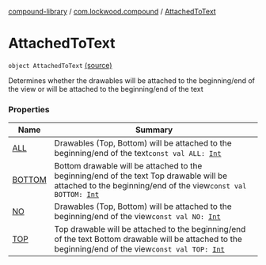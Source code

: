 [compound-library](../../index.md) / [com.lockwood.compound](../index.md) / [AttachedToText](./index.md)

# AttachedToText

`object AttachedToText` [(source)](https://github.com/lndmflngs/compound-text-view/tree/master/compound-library/src/main/java/com/lockwood/compound/GravityDrawable.kt#L278)

Determines whether the drawables will be attached to the beginning/end of the view
or will be attached to the beginning/end of the text

### Properties

| Name | Summary |
|---|---|
| [ALL](-a-l-l.md) | Drawables (Top, Bottom) will be attached to the beginning/end of the text`const val ALL: `[`Int`](https://kotlinlang.org/api/latest/jvm/stdlib/kotlin/-int/index.html) |
| [BOTTOM](-b-o-t-t-o-m.md) | Bottom drawable will be attached to the beginning/end of the text Top drawable will be attached to the beginning/end of the view`const val BOTTOM: `[`Int`](https://kotlinlang.org/api/latest/jvm/stdlib/kotlin/-int/index.html) |
| [NO](-n-o.md) | Drawables (Top, Bottom) will be attached to the beginning/end of the view`const val NO: `[`Int`](https://kotlinlang.org/api/latest/jvm/stdlib/kotlin/-int/index.html) |
| [TOP](-t-o-p.md) | Top drawable will be attached to the beginning/end of the text Bottom drawable will be attached to the beginning/end of the view`const val TOP: `[`Int`](https://kotlinlang.org/api/latest/jvm/stdlib/kotlin/-int/index.html) |
